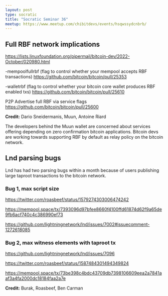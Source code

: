 ```yaml
---
layout: post
type: socratic
title: "Socratic Seminar 36"
meetup: https://www.meetup.com/chibitdevs/events/hsqwssydcnbrb/
---
```


## Full RBF network implications 

<https://lists.linuxfoundation.org/pipermail/bitcoin-dev/2022-October/020980.html>

-mempoolfullrbf (flag to control whether your mempool accepts RBF transactions)
<https://github.com/bitcoin/bitcoin/pull/25353>

-walletrbf (flag to control whether your bitcoin core wallet produces RBF enabled txs)
<https://github.com/bitcoin/bitcoin/pull/25610> 

P2P Advertise full RBF via service flags
<https://github.com/bitcoin/bitcoin/pull/25600>

**Credit:** Dario Sneidermanis, Muun, Antoine Riard

The developers behind the Muun wallet are concerned about services offering
depending on zero confirmation bitcoin applications. Bitcoin devs are working
towards supporting RBF by default as relay policy on the bitcoin network.

## Lnd parsing bugs

Lnd has had two parsing bugs within a month because of users publishing large
taproot transactions to the bitcoin network.

### Bug 1, max script size

<https://twitter.com/roasbeef/status/1579274303006474242>

<https://mempool.space/tx/7393096d97bfee8660f4100ffd61874d62f9a65de9fb6acf740c4c386990ef73>

<https://github.com/lightningnetwork/lnd/issues/7002#issuecomment-1272618085>

### Bug 2, max witness elements with taproot tx

<https://github.com/lightningnetwork/lnd/issues/7096>

<https://twitter.com/roasbeef/status/1587484301494349824>

<https://mempool.space/tx/73be398c4bdc43709db7398106609eea2a7841aaf3a4fa2000dc18184faa2a7e>

**Credit:** Burak, Roasbeef, Ben Carman 
